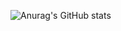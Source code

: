 ![Anurag's GitHub stats](https://github-readme-stats.vercel.app/api?username=Geoffery10&show_icons=true&theme=tokyonight)
